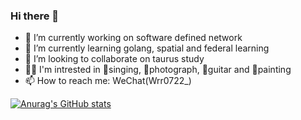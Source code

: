 ### Hi there 👋

<!--
**ruirui-wang-study/ruirui-wang-study** is a ✨ _special_ ✨ repository because its `README.md` (this file) appears on your GitHub profile.

Here are some ideas to get you started:

- 🔭 I’m currently working on software defined network
- 🌱 I’m currently learning golang, spatial and federal learning
- 👯 I’m looking to collaborate on taurus study
- 🤔 I’m looking for help with 
- 💬 Ask me about 
- 📫 How to reach me: WeChat(Wrr
- 😄 Pronouns: ...
- ⚡ Fun fact: ...
-->

- 🔭 I’m currently working on software defined network
- 🌱 I’m currently learning golang, spatial and federal learning
- 👯 I’m looking to collaborate on taurus study
- 🤹‍♀️ I'm intrested in 🎤singing, 📸photograph, 🎸guitar and 🎨painting
- 📫 How to reach me: WeChat(Wrr0722_)

[![Anurag's GitHub stats](https://github-readme-stats.vercel.app/api?username=ruirui-wang-study)](https://github.com/anuraghazra/github-readme-stats)
